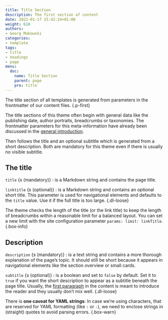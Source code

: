 ```yaml
---
title: Title Section
description: The first section of content
date: 2022-01-17 15:42:24+01:00
weight: 610
authors:
- Georg Makowski
categories:
- template
tags:
- title
- headings
- page
menu:
  doc:
    name: Title Section
    parent: page
    pre: title
---
```


The title section of all templates is generated from parameters in the frontmatter of our content files.
{.p-first}
<!--more-->

The title sections of this theme often begin with general data like the publishing date, author portraits, breadcrumbs or taxonomies. The frontmatter parameters for this meta-information have already been discussed in the [general introduction](/doc/intro).

Then follows the title and an optional subtitle which is generated from a short description. Both are mandatory for this theme even if there is usually no visible subtitle.

## The title

`title` {s (mandatory)}
: is a Markdown string and contains the page title.

`linktitle` {s (optional)}
: is a Markdown string and contains an optional short title. This parameter is used for navigational elements and defaults to the `title` value. Use it if the full title is too large.
{.dl-loose}

The theme checks the length of the title (or the link title) to keep the length of breadcrumbs within a reasonable limit for a balanced layout. You can set a new limit with the site configuration parameter `params: limit: linkTitle`.
{.box-info}

## Description

`description` {s (mandatory)}
: is a text string and contains a more thorough explanation of the page’s topic. It should still be short because it appears in navigational elements like the section overview or small cards.

`subtitle` {s (optional)}
: is a boolean and set to `false` by default. Set it to `true` if you want the short description to appear as a subtitle beneath the page title. Usually, the [first paragraph](standfirst) in the content is meant to introduce the reader and they usually don’t mix well.
{.dl-loose}

There is **one caveat for YAML strings**: In case we’re using characters, that are reserved for YAML formatting (like `:` or `-`), we need to enclose strings in (straight) quotes to avoid parsing errors.
{.box-warn}